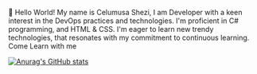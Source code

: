  👋 Hello World!
   My name is Celumusa Shezi, I am Developer with a keen interest in the DevOps practices and technologies. I'm proficient in C# programming, and HTML & CSS. I'm eager to learn new trendy technologies, that resonates with my commitment to continuous learning. Come Learn with me


[![Anurag's GitHub stats](https://github-readme-stats.vercel.app/api?username=C53Planett)](https://github.com/anuraghazra/github-readme-stats)
